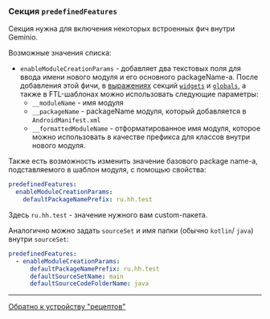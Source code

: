 ### Секция `predefinedFeatures`

Секция нужна для включения некоторых встроенных фич внутри Geminio.

Возможные значения списка:

- `enableModuleCreationParams` - добавляет два текстовых поля для ввода имени нового модуля и его основного
  packageName-а. После добавления этой фичи, в [выражениях](../EXPRESSIONS.md) секций [`widgets`](./WIDGETS.md)
  и [`globals`](./GLOBALS.md), а также в FTL-шаблонах можно использовать следующие параметры:
    * `__moduleName` - имя модуля
    * `__packageName` - packageName модуля, который добавляется в `AndroidManifest.xml`
    * `__formattedModuleName` - отформатированное имя модуля, которое можно использовать
      в качестве префикса для классов внутри нового модуля.

Также есть возможность изменить значение базового package name-а, подставляемого в шаблон модуля, с
помощью свойства:

```yaml
predefinedFeatures:
  enableModuleCreationParams:
    defaultPackageNamePrefix: ru.hh.test
```

Здесь `ru.hh.test` - значение нужного вам custom-пакета.

Аналогично можно задать `sourceSet` и имя папки (обычно `kotlin`/ `java`) внутри `sourceSet`:

```yaml
predefinedFeatures:
  - enableModuleCreationParams:
      defaultPackageNamePrefix: ru.hh.test
      defaultSourceSetName: main
      defaultSourceCodeFolderName: java
```

---

[Обратно к устройству "рецептов"](../RECIPE_CONTENT.md)